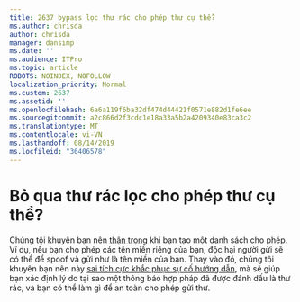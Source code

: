 ```yaml
---
title: 2637 bypass lọc thư rác cho phép thư cụ thể?
ms.author: chrisda
author: chrisda
manager: dansimp
ms.date: ''
ms.audience: ITPro
ms.topic: article
ROBOTS: NOINDEX, NOFOLLOW
localization_priority: Normal
ms.custom: 2637
ms.assetid: ''
ms.openlocfilehash: 6a6a119f6ba32df474d44421f0571e882d1fe6ee
ms.sourcegitcommit: a2c866d2f3cdc1e18a33a5b2a4209340e83ca3c2
ms.translationtype: MT
ms.contentlocale: vi-VN
ms.lasthandoff: 08/14/2019
ms.locfileid: "36406578"
---
```

# <a name="bypass-spam-filtering-to-allow-specific-messages"></a>Bỏ qua thư rác lọc cho phép thư cụ thể?

Chúng tôi khuyên bạn nên [thận trọng](https://docs.microsoft.com/exchange/troubleshoot/antispam/cautions-against-bypassing-spam-filters) khi bạn tạo một danh sách cho phép. Ví dụ, nếu bạn cho phép các tên miền riêng của bạn, độc hại người gửi sẽ có thể để spoof và gửi như là tên miền của bạn.  Thay vào đó, chúng tôi khuyên bạn nên này [sai tích cực khắc phục sự cố hướng dẫn](https://docs.microsoft.com/office365/securitycompliance/prevent-email-from-being-marked-as-spam), mà sẽ giúp bạn xác định lý do tại sao một thông báo hợp pháp đã được đánh dấu là thư rác, và bạn có thể làm gì để an toàn cho phép gửi thư.
